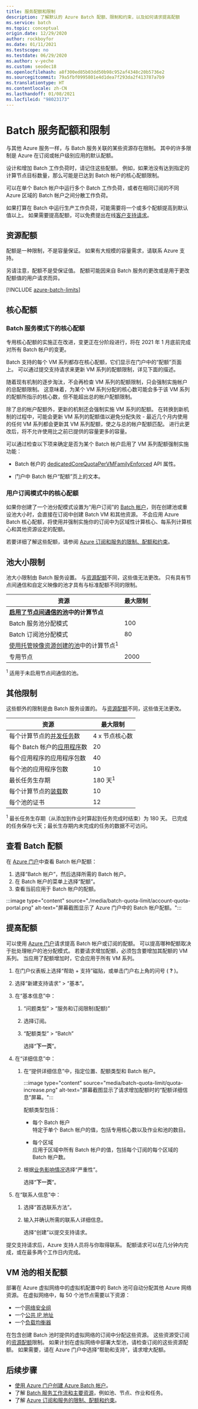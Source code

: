 ```yaml
---
title: 服务配额和限制
description: 了解默认的 Azure Batch 配额、限制和约束，以及如何请求提高配额
ms.service: batch
ms.topic: conceptual
origin.date: 12/29/2020
author: rockboyfor
ms.date: 01/11/2021
ms.testscope: no
ms.testdate: 06/29/2020
ms.author: v-yeche
ms.custom: seodec18
ms.openlocfilehash: a8f300ed85b03dd50b98c952af4348c20b5736e2
ms.sourcegitcommit: 79a5fbf0995801e4d1dea7f293da2f413787a7b9
ms.translationtype: HT
ms.contentlocale: zh-CN
ms.lasthandoff: 01/08/2021
ms.locfileid: "98023173"
---
```

# <a name="batch-service-quotas-and-limits"></a>Batch 服务配额和限制

与其他 Azure 服务一样，与 Batch 服务关联的某些资源存在限制。 其中的许多限制是 Azure 在订阅或帐户级别应用的默认配额。

设计和增加 Batch 工作负荷时，请记住这些配额。 例如，如果池没有达到指定的计算节点目标数量，那么可能是已达到 Batch 帐户的核心配额限制。

可以在单个 Batch 帐户中运行多个 Batch 工作负荷，或者在相同订阅的不同 Azure 区域的 Batch 帐户之间分散工作负荷。

如果打算在 Batch 中运行生产工作负荷，可能需要将一个或多个配额提高到默认值以上。 如果需要提高配额，可以免费提出在线[客户支持请求](#increase-a-quota)。

## <a name="resource-quotas"></a>资源配额

配额是一种限制，不是容量保证。 如果有大规模的容量需求，请联系 Azure 支持。

另请注意，配额不是受保证值。 配额可能因来自 Batch 服务的更改或是用于更改配额值的用户请求而异。

[!INCLUDE [azure-batch-limits](../../includes/azure-batch-limits.md)]

## <a name="core-quotas"></a>核心配额

### <a name="cores-quotas-in-batch-service-mode"></a>Batch 服务模式下的核心配额

专用核心配额的实施正在改进，变更正在分阶段进行，将在 2021 年 1 月底前完成对所有 Batch 帐户的变更。

Batch 支持的每个 VM 系列都存在核心配额，它们显示在门户中的“配额”页面上。 可以通过提交支持请求来更新 VM 系列的配额限制，详见下面的描述。

随着现有机制的逐步淘汰，不会再检查 VM 系列的配额限制，只会强制实施帐户的总配额限制。 这意味着，为某个 VM 系列分配的核心数可能会多于该 VM 系列的配额所指示的核心数，但不能超出总的帐户配额限制。

除了总的帐户配额外，更新的机制还会强制实施 VM 系列的配额。 在转换到新机制的过程中，可能会更新 VM 系列的配额值以避免分配失败 - 最近几个月内使用的任何 VM 系列都会更新其 VM 系列配额，使之与总的帐户配额匹配。 进行此更改后，将不允许使用比之前已提供的容量更多的容量。

可以通过检查以下项来确定是否为某个 Batch 帐户启用了 VM 系列配额强制实施功能：

* Batch 帐户的 [dedicatedCoreQuotaPerVMFamilyEnforced](/rest/api/batchmanagement/batchaccount/get#batchaccount) API 属性。

* 门户中 Batch 帐户“配额”页上的文本。

### <a name="cores-quotas-in-user-subscription-mode"></a>用户订阅模式中的核心配额

如果你创建了一个池分配模式设置为“用户订阅”的 [Batch 帐户](accounts.md)，则在创建池或重设池大小时，会直接在订阅中创建 Batch VM 和其他资源。 不会应用 Azure Batch 核心配额，将使用并强制实施你的订阅中为区域性计算核心、每系列计算核心和其他资源设定的配额。

若要详细了解这些配额，请参阅 [Azure 订阅和服务的限制、配额和约束](../azure-resource-manager/management/azure-subscription-service-limits.md)。

## <a name="pool-size-limits"></a>池大小限制

池大小限制由 Batch 服务设置。 与[资源配额](#resource-quotas)不同，这些值无法更改。 只有具有节点间通信和自定义映像的池才具有与标准配额不同的限制。

| **资源** | **最大限制** |
| --- | --- |
| **[启用了节点间通信的池](batch-mpi.md)中的计算节点** ||
| Batch 服务池分配模式 | 100 |
| Batch 订阅池分配模式 | 80 |
| [使用托管映像资源创建的池](batch-custom-images.md)中的计算节点<sup>1</sup> ||
| 专用节点 | 2000 |

<!--Not Available on FEATURE Low-priority-->

<sup>1</sup> 适用于未启用节点间通信的池。

## <a name="other-limits"></a>其他限制

这些额外的限制是由 Batch 服务设置的。 与[资源配额](#resource-quotas)不同，这些值无法更改。

| **资源** | **最大限制** |
| --- | --- |
| 每个计算节点的[并发任务](batch-parallel-node-tasks.md)数 | 4 x 节点核心数 |
| 每个 Batch 帐户的[应用程序](batch-application-packages.md)数 | 20 |
| 每个应用程序的应用程序包数 | 40 |
| 每个池的应用程序包数 | 10 |
| 最长任务生存期 | 180 天<sup>1</sup> |
| 每个计算节点的[装载](virtual-file-mount.md)数 | 10 |
| 每个池的证书 | 12 |

<sup>1</sup> 最长任务生存期（从添加到作业时算起到任务完成时结束）为 180 天。 已完成的任务保存七天；最长生存期内未完成的任务的数据不可访问。

## <a name="view-batch-quotas"></a>查看 Batch 配额

在 [Azure 门户](https://portal.azure.cn)中查看 Batch 帐户配额：

1. 选择“Batch 帐户”，然后选择所需的 Batch 帐户。
1. 在 Batch 帐户的菜单上选择“配额”。
1. 查看当前应用于 Batch 帐户的配额。

:::image type="content" source="./media/batch-quota-limit/account-quota-portal.png" alt-text="屏幕截图显示了 Azure 门户中的 Batch 帐户配额。":::

## <a name="increase-a-quota"></a>提高配额

可以使用 [Azure 门户](https://portal.azure.cn)请求提高 Batch 帐户或订阅的配额。 可以提高哪种配额取决于批处理帐户的池分配模式。 若要请求增加配额，必须包含要增加其配额的 VM 系列。 当应用了配额增加时，它会应用于所有 VM 系列。

1. 在门户仪表板上选择“帮助 + 支持”磁贴，或单击门户右上角的问号 ( **?** )。
1. 选择“新建支持请求” > “基本”。
1. 在“基本信息”中：

    1. “问题类型” > “服务和订阅限制(配额)”

    1. 选择订阅。

    1. “配额类型” > “Batch”

       选择“**下一页**”。

1. 在“详细信息”中：

    1. 在“提供详细信息”中，指定位置、配额类型和 Batch 帐户。

       :::image type="content" source="media/batch-quota-limit/quota-increase.png" alt-text="屏幕截图显示了请求增加配额时的“配额详细信息”屏幕。":::

        配额类型包括：

        * 每个 Batch 帐户  
            特定于单个 Batch 帐户的值，包括专用核心数以及作业和池的数目。
        
            <!--Not Available on FEATURE low-priority-->
        
        * 每个区域  
            应用于区域中所有 Batch 帐户的值，包括每个订阅的每个区域的 Batch 帐户数。

            <!--Not Available on FEATURE Low-priority-->

    1. 根据[业务影响情况](https://support.azure.cn/support/plans/response)选择“严重性”。

       选择“**下一页**”。

1. 在“联系人信息”中：

    1. 选择“首选联系方法”。

    1. 输入并确认所需的联系人详细信息。

       选择“创建”以提交支持请求。

提交支持请求后，Azure 支持人员将与你取得联系。 配额请求可以在几分钟内完成，或在最多两个工作日内完成。

## <a name="related-quotas-for-vm-pools"></a>VM 池的相关配额

部署在 Azure 虚拟网络中的虚拟机配置中的 Batch 池可自动分配其他 Azure 网络资源。 在虚拟网络中，每 50 个池节点需要以下资源：

- 一个[网络安全组](../virtual-network/network-security-groups-overview.md#network-security-groups)
- 一个[公共 IP 地址](../virtual-network/public-ip-addresses.md)
- 一个[负载均衡器](../load-balancer/load-balancer-overview.md)

在包含创建 Batch 池时提供的虚拟网络的订阅中分配这些资源。 这些资源受订阅的[资源配额](../azure-resource-manager/management/azure-subscription-service-limits.md)限制。 如果计划在虚拟网络中部署大型池，请检查订阅的这些资源配额。 如果需要，请在 Azure 门户中选择“帮助和支持”，请求增大配额。

## <a name="next-steps"></a>后续步骤

* [使用 Azure 门户创建 Azure Batch 帐户](batch-account-create-portal.md)。
* 了解 [Batch 服务工作流和主要资源](batch-service-workflow-features.md)，例如池、节点、作业和任务。
* 了解 [Azure 订阅和服务的限制、配额和约束](../azure-resource-manager/management/azure-subscription-service-limits.md)。

[account_quotas]: ./media/batch-quota-limit/accountquota_portal.png
[quota_increase]: ./media/batch-quota-limit/quota-increase.png

<!-- Update_Description: update meta properties, wording update, update link -->